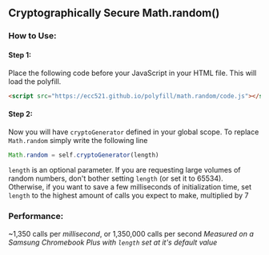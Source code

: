 ## Cryptographically Secure Math.random()

### How to Use:

#### Step 1:
Place the following code before your JavaScript in your HTML file. This will load the polyfill.
```html
<script src="https://ecc521.github.io/polyfill/math.random/code.js"></script>
```


#### Step 2:
Now you will have `cryptoGenerator` defined in your global scope.
To replace `Math.random` simply write the following line
```javascript
Math.random = self.cryptoGenerator(length)
```
  
`length` is an optional parameter. 
If you are requesting large volumes of random numbers, don't bother setting `length` (or set it to 65534).
Otherwise, if you want to save a few milliseconds of initialization time, set `length` to the highest amount of calls you expect to make, multiplied by 7


### Performance:
~1,350 calls per *millisecond*, or 1,350,000 calls per second
*Measured on a Samsung Chromebook Plus with `length` set at it's default value*
